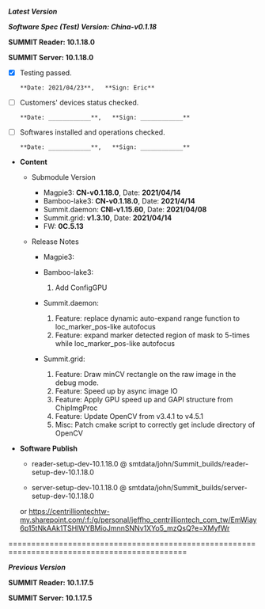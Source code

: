 




***Latest Version***

***Software Spec (Test) Version: China-v0.1.18***

**SUMMIT Reader: 10.1.18.0**

**SUMMIT Server: 10.1.18.0**

* [x] Testing passed.

      **Date: 2021/04/23**,   **Sign: Eric**

* [ ] Customers' devices status checked.

      **Date: ____________**,   **Sign: ____________**

* [ ] Softwares installed and operations checked.

      **Date: ____________**,   **Sign: ____________**

*  **Content**  
    *  Submodule Version  
        *  Magpie3: **CN-v0.1.18.0**,          Date: **2021/04/14**  
        *  Bamboo-lake3: **CN-v0.1.18.0**,          Date: **2021/4/14**  
        *  Summit.daemon: **CNI-v1.15.60**,          Date: **2021/04/08**  
        *  Summit.grid: **v1.3.10**,          Date: **2021/04/14**  
        *  FW: **0C.5.13**

    *  Release Notes  
        *  Magpie3:
  
        *  Bamboo-lake3:  
            1. Add ConfigGPU
  
        *  Summit.daemon:  
            1. Feature: replace dynamic auto-expand range function to loc_marker_pos-like autofocus  
            2. Feature: expand marker detected region of mask to 5-times while loc_marker_pos-like autofocus
  
        *  Summit.grid:  
            1. Feature: Draw minCV rectangle on the raw image in the debug mode.  
            2. Feature: Speed up by async image IO  
            3. Feature: Apply GPU speed up and GAPI structure from ChipImgProc  
            4. Feature: Update OpenCV from v3.4.1 to v4.5.1  
            5. Misc: Patch cmake script to correctly get include directory of OpenCV
  
* **Software Publish** 

    * reader-setup-dev-10.1.18.0 @ smtdata/john/Summit_builds/reader-setup-dev-10.1.18.0

    * server-setup-dev-10.1.18.0 @ smtdata/john/Summit_builds/server-setup-dev-10.1.18.0

    or https://centrilliontechtw-my.sharepoint.com/:f:/g/personal/jeffho_centrilliontech_com_tw/EmWiay6p15tNkAAk1TSHlWYBMioJmnnSNNv1XYo5_mzQsQ?e=XMyfWr

=============================================================================================

***Previous Version***

**SUMMIT Reader: 10.1.17.5**

**SUMMIT Server: 10.1.17.5**